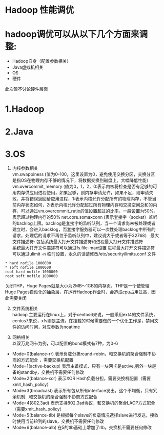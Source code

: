 # Hadoop 性能调优  

# hadoop调优可以从以下几个方面来调整:  

* Hadoop自身（配置参数相关）  
* Java虚拟机相关
* OS  
* 硬件  

此次暂不讨论硬件层面  

# 1.Hadoop  


# 2.Java  

# 3.OS  
1. 内核参数相关  
vm.swappiness (值为0-100，这里设置为0，避免使用交换分区，交换分区是指OS在物理内存不够的情况下，将数据交换到磁盘上，大幅降低性能）
vm.overcommit_memory (值为0，1，2，0:表示内核将检查是否有足够的可用内存供应用进程使用，如果足够，则内存申请允许，如果不足，则申请失败，并将错误返回给应用进程，1:表示内核允许分配所有的物理内存，不管当前内存状态如何，2:表示内核允许分配超过所有物理内存和交换空间总和的内存，可以通过vm.overcommit_ratio的值设置超过的比率。一般设置为50%，表示超过物理内存的50%
net.core.somaxconn (表示套接字（socket）监听的backlog上限。backlog是套接字的监听队列，当一个请求尚未被处理或者建立时，会进入backlog，而套接字服务器可以一次性处理backlog中所有的请求，处理后的请求不再位于监听队列中，建议调大于或者等于32768）
最大文件描述符: 包括系统最大打开文件描述符和进程最大打开文件描述符  
系统最大打开文件描述符可以通过fs.file-max设置
进程最大打开文件描述符可以通过ulimit -n 临时设置，永久的话请修改/etc/security/limits.conf 文件  
```vim
* hard nofile 1000000
* soft nofile 1000000
root hard nofile 1000000
root soft nofile 1000000
```
关闭THP，Huge Pages就是大小为2MB～1GB的内存页，THP是一个使管理Huge Pages自动化的抽象层，在运行Hadoop作业时，会造成cpu占用过高，因此需要关闭  



2. 文件系统相关  
hadoop 主要运行在linux上，对于centos6来说，一般采用ext4的文件系统，centos7来说，xfs则是主流，在挂载的时候需要做的一个优化工作是，禁用文件的访问时间，对应参数为noatime

3. 网络相关  
以双万兆网卡为例，可以配置的bond模式有7种，为0-6
* Mode=0(balance-rr) 表示负载分担round-robin，和交换机的聚合强制不协商的方式配合 ，需要交换机配置  
* Mode=1(active-backup) 表示主备模式，只有一块网卡是active,另外一块是备的standby，交换机不需要任何修改  
* Mode=2(balance-xor) 表示XOR Hash负载分担，需要交换机配置（需要xmit_hash_policy）  
* Mode=3(broadcast) 表示所有包从所有interface发出，这个不均衡，只有冗余机制...和交换机的聚合强制不协商方式配合  
* Mode=4(802.3ad) 表示支持802.3ad协议，和交换机的聚合LACP方式配合（需要xmit_hash_policy）  
* Mode=5(balance-tlb) 是根据每个slave的负载情况选择slave进行发送，接收时使用当前轮到的slave，交换机不需要任何修改
* Mode=6(balance-alb) 在5的tlb基础上增加了rlb，交换机不需要任何修改  



